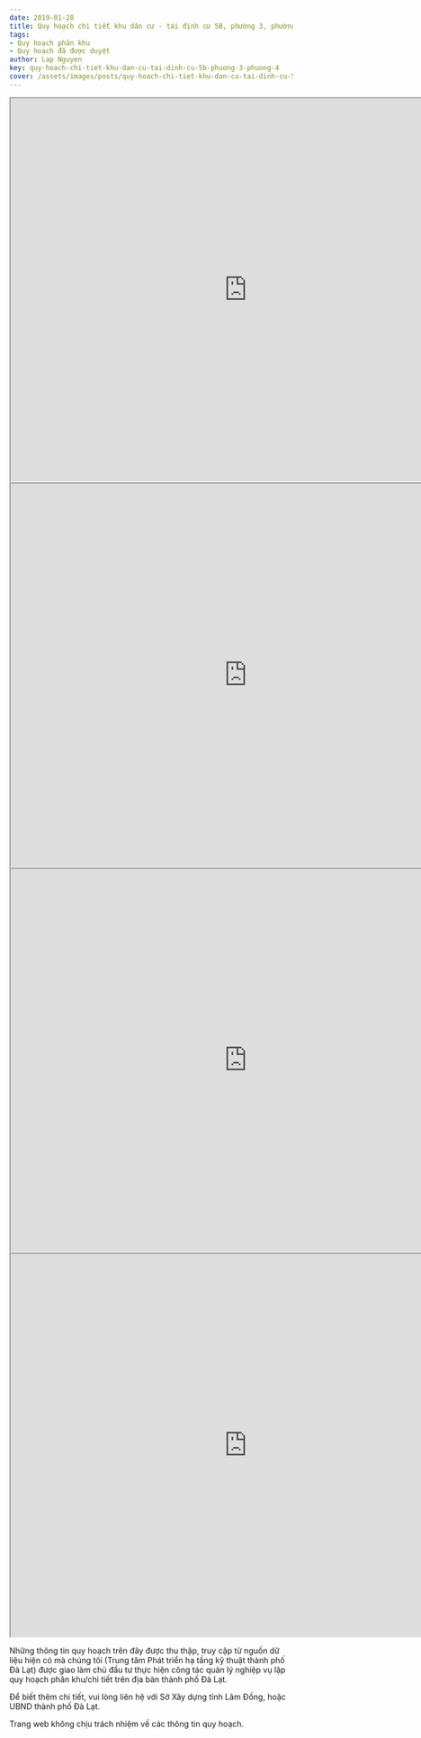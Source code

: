```yaml
---
date: 2019-01-28
title: Quy hoạch chi tiết khu dân cư - tái định cư 5B, phường 3, phường 4
tags:
- Quy hoạch phân khu
- Quy hoạch đã được duyệt
author: Lap Nguyen
key: quy-hoach-chi-tiet-khu-dan-cu-tai-dinh-cu-5b-phuong-3-phuong-4
cover: /assets/images/posts/quy-hoach-chi-tiet-khu-dan-cu-tai-dinh-cu-5b-phuong-3-phuong-4.png
---
```


<iframe src="https://drive.google.com/file/d/1akttoqbKvCF7UPMQnc0z_oWLcnoOPEu2/preview" width="840" height="680"></iframe>
<!--more-->
<iframe src="https://drive.google.com/file/d/1CTgKFAPxL7-euQCHISpcXoIeQAkzRpEI/preview" width="840" height="680"></iframe>
<iframe src="https://drive.google.com/file/d/1dcowGH9J7o0IUiGd6aPJFOnPTgTsQklK/preview" width="840" height="680"></iframe>
<iframe src="https://drive.google.com/file/d/1rvs7_Y1sbdfurSjbQWYVTLW109QK7gN2/preview" width="840" height="680"></iframe>

Những thông tin quy hoạch trên đây được thu thập, truy cập từ nguồn dữ liệu hiện có mà chúng tôi 
(Trung tâm Phát triển hạ tầng kỹ thuật thành phố Đà Lạt) được giao làm chủ đầu tư thực hiện công tác quản lý nghiệp vụ 
lập quy hoạch phân khu/chi tiết trên địa bàn thành phố Đà Lạt.

Để biết thêm chi tiết, vui lòng liên hệ với Sở Xây dựng tỉnh Lâm Đồng, hoặc UBND thành phố Đà Lạt.

Trang web không chịu trách nhiệm về các thông tin quy hoạch.